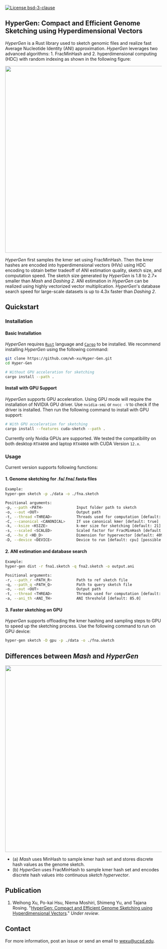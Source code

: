 [![License bsd-3-clause](https://badgen.net/badge/license/MIT/red)](https://github.com/wh-xu/Hyper-Gen/blob/main/LICENSE)

## HyperGen: Compact and Efficient Genome Sketching using Hyperdimensional Vectors

_HyperGen_ is a Rust library used to sketch genomic files and realize fast Average Nucleotide Identity (ANI) approximation. _HyperGen_ leverages two advanced algorithms: 1. FracMinHash and 2. hyperdimensional computing (HDC) with random indexing as shown in the following figure:
<p align="center">
    <img src="./img/hd_set_intersec.png" width="600">
</p>

_HyperGen_ first samples the kmer set using FracMinHash. Then the kmer hashes are encoded into hyperdimensional vectors (HVs) using HDC encoding to obtain better tradeoff of ANI estimation quality, sketch size, and computation speed. The sketch size generated by _HyperGen_ is 1.8 to 2.7× smaller than _Mash_ and _Dashing 2_. ANI estimation in _HyperGen_ can be realized using highly vectorized vector multiplication. _HyperGen_'s database search speed for large-scale datasets is up to 4.3x faster than _Dashing 2_.

## Quickstart

### Installation

#### Basic Installation
_HyperGen_ requires [`Rust`](https://www.rust-lang.org/tools/install) language and [`Cargo`](https://doc.rust-lang.org/cargo/) to be installed. 
We recommend installing _HyperGen_ using the following command:
```sh
git clone https://github.com/wh-xu/Hyper-Gen.git
cd Hyper-Gen

# Without GPU acceleration for sketching
cargo install --path .
```

#### Install with GPU Support
_HyperGen_ supports GPU acceleration. Using GPU mode will require the installation of NVIDIA GPU driver. Use `nvidia-smi` or `nvcc -V` to check if the driver is installed. Then run the following command to install with GPU support:
```sh
# With GPU acceleration for sketching
cargo install --features cuda-sketch --path .
```

Currently only Nvidia GPUs are supported. We tested the compatibility on both desktop `RTX4090` and laptop `RTX4060` with CUDA Version `12.x`. 


### Usage
Current version supports following functions:

#### 1. Genome sketching for .fa/.fna/.fasta files
```sh
Example:
hyper-gen sketch -p ./data -o ./fna.sketch

Positional arguments:
-p, --path <PATH>               Input folder path to sketch
-o, --out <OUT>                 Output path 
-t, --thread <THREAD>           Threads used for computation [default: 16]
-C, --canonical <CANONICAL>     If use canonical kmer [default: true]
-k, --ksize <KSIZE>             k-mer size for sketching [default: 21]
-s, --scaled <SCALED>           Scaled factor for FracMinHash [default: 1500]
-d, --hv_d <HD_D>               Dimension for hypervector [default: 4096]
-D, --device <DEVICE>           Device to run [default: cpu] [possible values: cpu, gpu]
```


#### 2. ANI estimation and database search
```sh
Example:
hyper-gen dist -r fna1.sketch -q fna2.sketch -o output.ani

Positional arguments:
-r, --path_r <PATH_R>           Path to ref sketch file
-q, --path_q <PATH_Q>           Path to query sketch file
-o, --out <OUT>                 Output path 
-t, --thread <THREAD>           Threads used for computation [default: 16]
-a, --ani_th <ANI_TH>           ANI threshold [default: 85.0]
```

#### 3. Faster sketching on GPU

_HyperGen_ supports offloading the kmer hashing and sampling steps to GPU to speed up the sketching process. Use the following command to run on GPU device:
```sh
hyper-gen sketch -D gpu -p ./data -o ./fna.sketch
```

## Differences between _Mash_ and _HyperGen_

<p align="center">
    <img src="./img/alg_comparison.png" width="600">
</p>

- (a) _Mash_ uses MinHash to sample kmer hash set and stores discrete hash values as the genome sketch.
- (b) _HyperGen_ uses FracMinHash to sample kmer hash set and encodes discrete hash values into continuous _sketch hypervector_.


## Publication
1. Weihong Xu, Po-kai Hsu, Niema Moshiri, Shimeng Yu, and Tajana Rosing. "[HyperGen: Compact and Efficient Genome Sketching using Hyperdimensional Vectors](https://www.biorxiv.org/content/10.1101/2024.03.05.583605)." _Under review_.


## Contact
For more information, post an issue or send an email to <wexu@ucsd.edu>.

